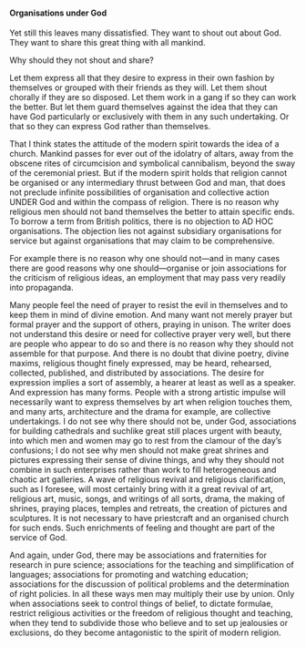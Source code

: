 #### Organisations under God

Yet still this leaves many dissatisfied. They want to shout out about
God. They want to share this great thing with all mankind.

Why should they not shout and share?

Let them express all that they desire to express in their own fashion by
themselves or grouped with their friends as they will. Let them shout
chorally if they are so disposed. Let them work in a gang if so they can
work the better. But let them guard themselves against the idea that
they can have God particularly or exclusively with them in any such
undertaking. Or that so they can express God rather than themselves.

That I think states the attitude of the modern spirit towards the idea
of a church. Mankind passes for ever out of the idolatry of altars, away
from the obscene rites of circumcision and symbolical cannibalism,
beyond the sway of the ceremonial priest. But if the modern spirit holds
that religion cannot be organised or any intermediary thrust between God
and man, that does not preclude infinite possibilities of organisation
and collective action UNDER God and within the compass of religion.
There is no reason why religious men should not band themselves the
better to attain specific ends. To borrow a term from British politics,
there is no objection to AD HOC organisations. The objection lies not
against subsidiary organisations for service but against organisations
that may claim to be comprehensive.

For example there is no reason why one should not—and in many cases
there are good reasons why one should—organise or join associations for
the criticism of religious ideas, an employment that may pass very
readily into propaganda.

Many people feel the need of prayer to resist the evil in themselves and
to keep them in mind of divine emotion. And many want not merely prayer
but formal prayer and the support of others, praying in unison. The
writer does not understand this desire or need for collective prayer
very well, but there are people who appear to do so and there is no
reason why they should not assemble for that purpose. And there is no
doubt that divine poetry, divine maxims, religious thought finely
expressed, may be heard, rehearsed, collected, published, and
distributed by associations. The desire for expression implies a sort of
assembly, a hearer at least as well as a speaker. And expression has
many forms. People with a strong artistic impulse will necessarily want
to express themselves by art when religion touches them, and many arts,
architecture and the drama for example, are collective undertakings. I
do not see why there should not be, under God, associations for building
cathedrals and suchlike great still places urgent with beauty, into
which men and women may go to rest from the clamour of the day’s
confusions; I do not see why men should not make great shrines and
pictures expressing their sense of divine things, and why they should
not combine in such enterprises rather than work to fill heterogeneous
and chaotic art galleries. A wave of religious revival and religious
clarification, such as I foresee, will most certainly bring with it a
great revival of art, religious art, music, songs, and writings of all
sorts, drama, the making of shrines, praying places, temples and
retreats, the creation of pictures and sculptures. It is not necessary
to have priestcraft and an organised church for such ends. Such
enrichments of feeling and thought are part of the service of God.

And again, under God, there may be associations and fraternities for
research in pure science; associations for the teaching and
simplification of languages; associations for promoting and watching
education; associations for the discussion of political problems and the
determination of right policies. In all these ways men may multiply
their use by union. Only when associations seek to control things of
belief, to dictate formulae, restrict religious activities or the
freedom of religious thought and teaching, when they tend to subdivide
those who believe and to set up jealousies or exclusions, do they become
antagonistic to the spirit of modern religion.
